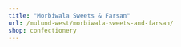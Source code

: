 ```yaml
---
title: "Morbiwala Sweets & Farsan"
url: /mulund-west/morbiwala-sweets-and-farsan/
shop: confectionery
---
```

